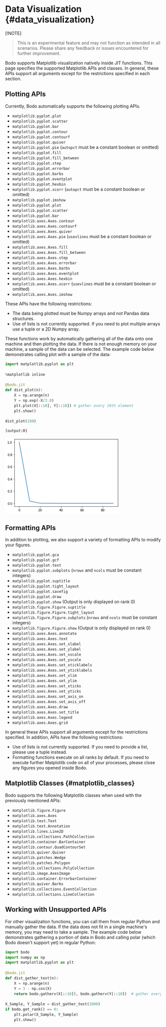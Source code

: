 # Data Visualization {#data_visualization}

[!NOTE]
> This is an experimental feature and may not function as intended in all scenarios. Please share any feedback or issues encountered for further improvement.


Bodo supports Matplotlib visualization natively inside JIT functions.
This page specifies the supported Matplotlib APIs and classes. In
general, these APIs support all arguments except for the restrictions
specified in each section.

## Plotting APIs

Currently, Bodo automatically supports the following plotting APIs.

-   `matplotlib.pyplot.plot`
-   `matplotlib.pyplot.scatter`
-   `matplotlib.pyplot.bar`
-   `matplotlib.pyplot.contour`
-   `matplotlib.pyplot.contourf`
-   `matplotlib.pyplot.quiver`
-   `matplotlib.pyplot.pie`
    (`autopct` must be a constant boolean or omitted)
-   `matplotlib.pyplot.fill`
-   `matplotlib.pyplot.fill_between`
-   `matplotlib.pyplot.step`
-   `matplotlib.pyplot.errorbar`
-   `matplotlib.pyplot.barbs`
-   `matplotlib.pyplot.eventplot`
-   `matplotlib.pyplot.hexbin`
-   `matplotlib.pyplot.xcorr`
    (`autopct` must be a constant boolean or omitted)
-   `matplotlib.pyplot.imshow`
-   `matplotlib.pyplot.plot`
-   `matplotlib.pyplot.scatter`
-   `matplotlib.pyplot.bar`
-   `matplotlib.axes.Axes.contour`
-   `matplotlib.axes.Axes.contourf`
-   `matplotlib.axes.Axes.quiver`
-   `matplotlib.axes.Axes.pie`
    (`usevlines` must be a constant boolean or omitted)
-   `matplotlib.axes.Axes.fill`
-   `matplotlib.axes.Axes.fill_between`
-   `matplotlib.axes.Axes.step`
-   `matplotlib.axes.Axes.errorbar`
-   `matplotlib.axes.Axes.barbs`
-   `matplotlib.axes.Axes.eventplot`
-   `matplotlib.axes.Axes.hexbin`
-   `matplotlib.axes.Axes.xcorr`
    (`usevlines` must be a constant boolean or omitted)
-   `matplotlib.axes.Axes.imshow`

These APIs have the following restrictions:

-   The data being plotted must be Numpy arrays and not Pandas data
    structures.
-   Use of lists is not currently supported. If you need to plot
    multiple arrays use a tuple or a 2D Numpy array.

These functions work by automatically gathering all of the data onto one
machine and then plotting the data. If there is not enough memory on
your machine, a sample of the data can be selected. The example code
below demonstrates calling plot with a sample of the data:

``` py
import matplotlib.pyplot as plt

%matplotlib inline

@bodo.jit
def dist_plot(n):
    X = np.arange(n)
    Y = np.exp(-X/3.0)
    plt.plot(X[::10], Y[::10]) # gather every 10th element
    plt.show()

dist_plot(100)
```

```console
[output:0]
```

![image](../../bodo_tutorial_files/bodo_tutorial_83_1.png)

## Formatting APIs

In addition to plotting, we also support a variety of formatting APIs to
modify your figures.

-   `matplotlib.pyplot.gca`
-   `matplotlib.pyplot.gcf`
-   `matplotlib.pyplot.text`
-   `matplotlib.pyplot.subplots`
    (`nrows` and `ncols` must be constant integers)
-   `matplotlib.pyplot.suptitle`
-   `matplotlib.pyplot.tight_layout`
-   `matplotlib.pyplot.savefig`
-   `matplotlib.pyplot.draw`
-   `matplotlib.pyplot.show`
    (Output is only displayed on rank 0)
-   `matplotlib.figure.Figure.suptitle`
-   `matplotlib.figure.Figure.tight_layout`
-   `matplotlib.figure.Figure.subplots`
    (`nrows` and `ncols` must be constant integers)
-   `matplotlib.figure.Figure.show`
    (Output is only displayed on rank 0)
-   `matplotlib.axes.Axes.annotate`
-   `matplotlib.axes.Axes.text`
-   `matplotlib.axes.Axes.set_xlabel`
-   `matplotlib.axes.Axes.set_ylabel`
-   `matplotlib.axes.Axes.set_xscale`
-   `matplotlib.axes.Axes.set_yscale`
-   `matplotlib.axes.Axes.set_xticklabels`
-   `matplotlib.axes.Axes.set_yticklabels`
-   `matplotlib.axes.Axes.set_xlim`
-   `matplotlib.axes.Axes.set_ylim`
-   `matplotlib.axes.Axes.set_xticks`
-   `matplotlib.axes.Axes.set_yticks`
-   `matplotlib.axes.Axes.set_axis_on`
-   `matplotlib.axes.Axes.set_axis_off`
-   `matplotlib.axes.Axes.draw`
-   `matplotlib.axes.Axes.set_title`
-   `matplotlib.axes.Axes.legend`
-   `matplotlib.axes.Axes.grid`

In general these APIs support all arguments except for the restrictions
specified. In addition, APIs have the following restrictions:

-   Use of lists is not currently supported. If you need to provide a
    list, please use a tuple instead.
-   Formatting functions execute on all ranks by default. If you need
    to execute further Matplotlib code on all of your processes,
    please close any figures you opened inside Bodo.

## Matplotlib Classes {#matplotlib_classes}

Bodo supports the following Matplotlib classes when used with the
previously mentioned APIs:

-   `matplotlib.figure.Figure`
-   `matplotlib.axes.Axes`
-   `matplotlib.text.Text`
-   `matplotlib.text.Annotation`
-   `matplotlib.lines.Line2D`
-   `matplotlib.collections.PathCollection`
-   `matplotlib.container.BarContainer`
-   `matplotlib.contour.QuadContourSet`
-   `matplotlib.quiver.Quiver`
-   `matplotlib.patches.Wedge`
-   `matplotlib.patches.Polygon`
-   `matplotlib.collections.PolyCollection`
-   `matplotlib.image.AxesImage`
-   `matplotlib.container.ErrorbarContainer`
-   `matplotlib.quiver.Barbs`
-   `matplotlib.collections.EventCollection`
-   `matplotlib.collections.LineCollection`

## Working with Unsupported APIs

For other visualization functions, you can call them from regular Python
and manually gather the data. If the data does not fit in a single
machine's memory, you may need to take a sample. The example code below
demonstrates gathering a portion of data in Bodo and calling polar
(which Bodo doesn't support yet) in regular Python:

```py
import bodo
import numpy as np
import matplotlib.pyplot as plt

@bodo.jit
def dist_gather_test(n):
    X = np.arange(n)
    Y = 3 - np.cos(X)
    return bodo.gatherv(X[::10]), bodo.gatherv(Y[::10])  # gather every 10th element

X_Sample, Y_Sample = dist_gather_test(1000)
if bodo.get_rank() == 0:
    plt.polar(X_Sample, Y_Sample)
    plt.show()
```


